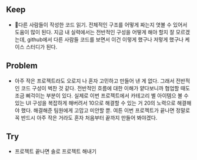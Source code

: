 ## Keep
- 다른 사람들이 작성한 코드 읽기. 전체적인 구조를 어떻게 짜는지 엿볼 수 있어서 도움이 많이 된다. 지금 내 실력에서는 전반적인 구성을 어떻게 해야 할지 잘 모르겠는데, github에서 다른 사람들 코드를 보면서 이건 이렇게 했구나 저렇게 했구나 케이스 스터디가 된다.

## Problem
- 아주 작은 프로젝트라도 오로지 나 혼자 고민하고 만들어 낸 게 없다. 그래서 전반적인 코드 구성이 벅찬 것 같다. 전반적인 흐름에 대한 이해가 얕다보니까 협업할 때도 조금 삐걱이는 부분이 있다. 실제로 이번 프로젝트에서 카테고리 별 아이템으 볼 수 있는 UI 구성을 복잡하게 해버려서 10으로 해결할 수 있는 거 20의 노력으로 해결해야 했다. 해결해준 팀원에게 고맙고 미안할 뿐. 여튼 이번 프로젝트가 끝나면 정말로 꼭 반드시 아주 작은 거라도 혼자 처음부터 끝까지 만들어 봐야겠다. 

## Try
- 프로젝트 끝나면 솔로 프로젝트 해내기